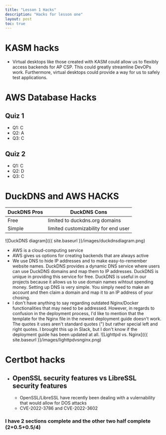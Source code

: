 ```yaml
---
title: "Lesson 1 Hacks"
description: "Hacks for lesson one"
layout: post
toc: true
---
```


# KASM hacks
- Virtual desktops like those created with KASM could allow us to flexibly access backends for AP CSP. This could greatly streamline DevOPs work. Furthermore, virtual desktops could provide a way for us to safely test applications.
# AWS Database Hacks
## Quiz 1
- Q1: C
- Q2: A
- Q3: C

## Quiz 2
- Q1: C
- Q2: D
- Q3: C
# DuckDNS and AWS HACKS

| DuckDNS Pros | DuckDNS Cons |
| ------------ | ------------ |
| Free | limited to duckdns.org domains |
| Simple | limited customizability for end user |

![DuckDNS diagram]({{ site.baseurl }}/images/duckdnsdiagram.png)
- AWS is a cloud-computing service
- AWS gives us options for creating backends that are always active
- We use DNS to hide IP addresses and to make easy-to-remember website names. DuckDNS provides a dynamic DNS service where users can use DuckDNS domains and map them to IP addresses. DuckDNS is unique in providing this service for free. DuckDNS is useful in our projects because it allows us to use domain names wihtout spending money. Setting up DNS is very simple. You simply need to make an account and then claim a domain and map it to an IP address of your chosing.
- I don't have anything to say regarding outdated Nginx/Docker functionalities that may need to be addressed. However, in regards to confusion in the deployment process, I'd like to mention that the template for the Nginx file in the newest deployment guide doesn't work. The quotes it uses aren't standard quotes (") but rather special left and right quotes. I brought this up in Slack, but I don't know if the deployment guide has been updated at all.
![Lighttpd vs. Nginx]({{ site.baseurl }}/images/lighttpdvsnginx.png)
# Certbot hacks
- ## OpenSSL security features vs LibreSSL security features
    - OpenSSL/LibreSSL have recently been dealing with a vulernability that would allow for DOS attacks
    - CVE-2022-3786 and CVE-2022-3602

### I have 2 sections complete and the other two half complete (2+0.5+0.5/4)